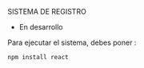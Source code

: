 SISTEMA DE REGISTRO

- En desarrollo

Para ejecutar el sistema, debes poner : 

```npm install react```
